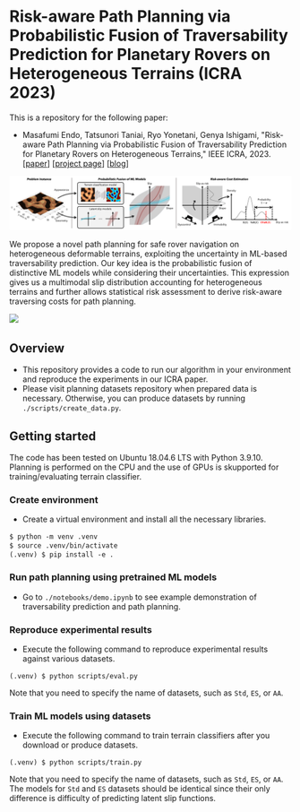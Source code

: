 # Risk-aware Path Planning via Probabilistic Fusion of Traversability Prediction for Planetary Rovers on Heterogeneous Terrains (ICRA 2023)

This is a repository for the following paper:

- Masafumi Endo, Tatsunori Taniai, Ryo Yonetani, Genya Ishigami, "Risk-aware Path Planning via Probabilistic Fusion of Traversability Prediction for Planetary Rovers on Heterogeneous Terrains," IEEE ICRA, 2023. [[paper](https://arxiv.org/abs/2303.01169)] [[project page](https://omron-sinicx.github.io/safe-rover-navi/)] [[blog](https://medium.com/sinicx/risk-aware-path-planning-method-for-mobile-robots-in-planetary-environments-icra-2023-1cf42c29e380)]

![](./assets/outline.png)

We propose a novel path planning for safe rover navigation on heterogeneous deformable terrains, exploiting the uncertainty in ML-based traversability prediction. Our key idea is the probabilistic fusion of distinctive ML models while considering their uncertainties. This expression gives us a multimodal slip distribution accounting for heterogeneous terrains and further allows statistical risk assessment to derive risk-aware traversing costs for path planning.  

![](./assets/demo.gif)

## Overview

- This repository provides a code to run our algorithm in your environment and reproduce the experiments in our ICRA paper.
- Please visit planning datasets repository when prepared data is necessary. Otherwise, you can produce datasets by running `./scripts/create_data.py`.

## Getting started
The code has been tested on Ubuntu 18.04.6 LTS with Python 3.9.10. Planning is performed on the CPU and the use of GPUs is skupported for training/evaluating terrain classifier.

### Create environment 
- Create a virtual environment and install all the necessary libraries.

```
$ python -m venv .venv
$ source .venv/bin/activate
(.venv) $ pip install -e .
```

### Run path planning using pretrained ML models
- Go to `./notebooks/demo.ipynb` to see example demonstration of traversability prediction and path planning.

### Reproduce experimental results
- Execute the following command to reproduce experimental results against various datasets.

```
(.venv) $ python scripts/eval.py
```
Note that you need to specify the name of datasets, such as `Std`, `ES`, or `AA`.

### Train ML models using datasets
- Execute the following command to train terrain classifiers after you download or produce datasets.

```
(.venv) $ python scripts/train.py
```
Note that you need to specify the name of datasets, such as `Std`, `ES`, or `AA`. The models for `Std` and `ES` datasets should be identical since their only difference is difficulty of predicting latent slip functions.
